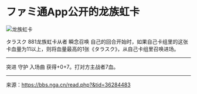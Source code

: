 # ファミ通App公开的龙族虹卡

![龙族虹卡](https://raw.githubusercontent.com/cyrxyz/SZB-DLC/main/img/龙族虹卡.jpeg)

タラスク
881龙族虹卡从者
瞬念召唤 自己的回合开始时，如果自己卡组里的这张卡血量为11以上，则将血量最高的1张《タラスク》，从自己卡组里召唤进场。

---

突进
守护
入场曲 获得+0+7。打对方主战者7血。

---

来源：https://bbs.nga.cn/read.php?&tid=36284483
